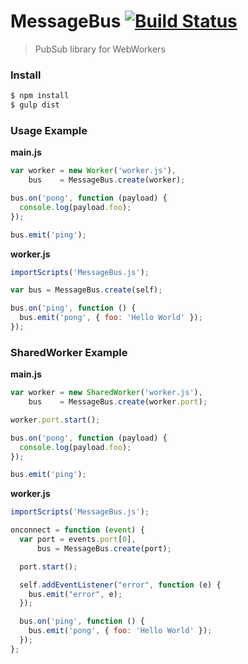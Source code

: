 # MessageBus [![Build Status](https://travis-ci.org/icholy/MessageBus.svg)](https://travis-ci.org/icholy/MessageBus) 

> PubSub library for WebWorkers

### Install

``` sh
$ npm install
$ gulp dist
```

### Usage Example

**main.js**

``` js
var worker = new Worker('worker.js'),
    bus    = MessageBus.create(worker);

bus.on('pong', function (payload) {
  console.log(payload.foo);
});

bus.emit('ping');
```

**worker.js**

``` js
importScripts('MessageBus.js');

var bus = MessageBus.create(self);

bus.on('ping', function () {
  bus.emit('pong', { foo: 'Hello World' });
});
```

### SharedWorker Example

**main.js**

``` js
var worker = new SharedWorker('worker.js'),
    bus    = MessageBus.create(worker.port);

worker.port.start();

bus.on('pong', function (payload) {
  console.log(payload.foo);
});

bus.emit('ping');
```

**worker.js**

``` js
importScripts('MessageBus.js');

onconnect = function (event) {
  var port = events.port[0],
      bus = MessageBus.create(port);

  port.start();

  self.addEventListener("error", function (e) {
    bus.emit("error", e);
  });

  bus.on('ping', function () {
    bus.emit('pong', { foo: 'Hello World' });
  });
};
```
